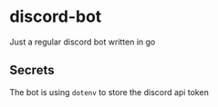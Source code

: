 # discord-bot
Just a regular discord bot written in go

## Secrets
The bot is using `dotenv` to store the discord api token
